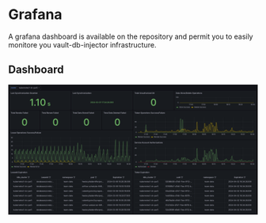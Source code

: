 # Grafana

A grafana dashboard is available on the repository and permit you to easily monitore you vault-db-injector infrastructure.

## Dashboard

![Grafana](images/grafana.png)